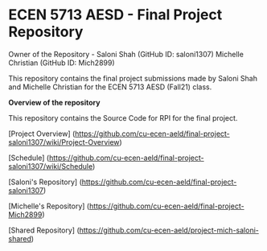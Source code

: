 # ECEN 5713 AESD - Final Project Repository

Owner of the Repository - Saloni Shah (GitHub ID: saloni1307)
                          Michelle Christian (GitHub ID: Mich2899)

This repository contains the final project submissions made by Saloni Shah and Michelle Christian for the ECEN 5713 AESD (Fall21) class.

**Overview of the repository**

This repository contains the Source Code for RPI for the final project.

[Project Overview] (https://github.com/cu-ecen-aeld/final-project-saloni1307/wiki/Project-Overview)

[Schedule] (https://github.com/cu-ecen-aeld/final-project-saloni1307/wiki/Schedule)

[Saloni's Repository] (https://github.com/cu-ecen-aeld/final-project-saloni1307)

[Michelle's Repository] (https://github.com/cu-ecen-aeld/final-project-Mich2899)

[Shared Repository] (https://github.com/cu-ecen-aeld/project-mich-saloni-shared)

